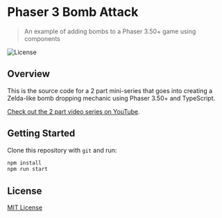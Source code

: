 # Phaser 3 Bomb Attack
> An example of adding bombs to a Phaser 3.50+ game using components

![License](https://img.shields.io/badge/license-MIT-green)

## Overview

This is the source code for a 2 part mini-series that goes into creating a Zelda-like bomb dropping mechanic using Phaser 3.50+ and TypeScript.

[Check out the 2 part video series on YouTube](https://www.youtube.com/playlist?list=PLNwtXgWIx3rjlwYx_XrOCfT2ATTGFxqf3).

## Getting Started

Clone this repository with `git` and run:

```bash
npm install
npm run start
```

## License

[MIT License](https://github.com/ourcade/phaser3-bomb-attack/blob/master/LICENSE)
